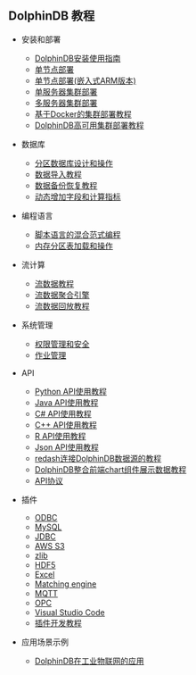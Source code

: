 ## DolphinDB 教程

- 安装和部署
    - [DolphinDB安装使用指南](https://github.com/dolphindb/Tutorials_CN/blob/master/dolphindb_user_guide.md)
    - [单节点部署](https://github.com/dolphindb/Tutorials_CN/blob/master/standalone_server.md)
    - [单节点部署(嵌入式ARM版本)](https://github.com/dolphindb/Tutorials_CN/blob/master/ARM_standalone_deploy.md)
    - [单服务器集群部署](https://github.com/dolphindb/Tutorials_CN/blob/master/single_machine_cluster_deploy.md)
    - [多服务器集群部署](https://github.com/dolphindb/Tutorials_CN/blob/master/multi_machine_cluster_deploy.md)
    - [基于Docker的集群部署教程](https://github.com/dolphindb/Tutorials_CN/blob/master/docker_deployment.md)
    - [DolphinDB高可用集群部署教程](https://github.com/dolphindb/Tutorials_CN/blob/master/ha_cluster_deployment.md)
    
- 数据库
    - [分区数据库设计和操作](https://github.com/dolphindb/Tutorials_CN/blob/master/database.md)
    - [数据导入教程](https://github.com/dolphindb/Tutorials_CN/blob/master/import_data.md)
    - [数据备份恢复教程](https://github.com/dolphindb/Tutorials_CN/blob/master/restore-backup.md)
    - [动态增加字段和计算指标](https://github.com/dolphindb/Tutorials_CN/blob/master/add_column.md)
- 编程语言
    - [脚本语言的混合范式编程](https://github.com/dolphindb/Tutorials_CN/blob/master/hybrid_programming_paradigms.md)
    - [内存分区表加载和操作](https://github.com/dolphindb/Tutorials_CN/blob/master/partitioned_in_memory_table.md)
- 流计算
    - [流数据教程](https://github.com/dolphindb/Tutorials_CN/blob/master/streaming_tutorial.md)
    - [流数据聚合引擎](https://github.com/dolphindb/Tutorials_CN/blob/master/stream_aggregator.md)
    - [流数据回放教程](https://github.com/dolphindb/Tutorials_CN/blob/master/historical_data_replay.md)
- 系统管理
    - [权限管理和安全](https://github.com/dolphindb/Tutorials_CN/blob/master/ACL_and_Security.md)
    - [作业管理](https://github.com/dolphindb/Tutorials_CN/blob/master/job_management_tutorial.md)
- API
    - [Python API使用教程](https://github.com/dolphindb/Tutorials_CN/blob/master/python_api.md)
    - [Java API使用教程](https://github.com/dolphindb/api-java/blob/master/README_CN.md)
    - [C# API使用教程](https://github.com/dolphindb/api-csharp/blob/master/README_CN.md)
    - [C++ API使用教程](https://github.com/dolphindb/api-cplusplus/blob/master/README_CN.md)
    - [R API使用教程](https://github.com/dolphindb/api-r/blob/master/README_CN.md)
    - [Json API使用教程](https://github.com/dolphindb/api-json/blob/master/README_CN.md)
    - [redash连接DolphinDB数据源的教程](https://github.com/dolphindb/Tutorials_CN/blob/master/data_interface_for_redash.md)
    - [DolphinDB整合前端chart组件展示数据教程](https://github.com/dolphindb/Tutorials_CN/blob/master/web_chart_integration.md)
    - [API协议](https://github.com/dolphindb/Tutorials_CN/blob/master/api_protocol.md)
- 插件
    - [ODBC](https://github.com/dolphindb/DolphinDBPlugin/blob/master/odbc/README.md)
    - [MySQL](https://github.com/dolphindb/DolphinDBPlugin/blob/master/mysql/README_CN.md)
    - [JDBC](https://github.com/dolphindb/jdbc/blob/master/README_CN.md)
    - [AWS S3](https://github.com/dolphindb/DolphinDBPlugin/blob/master/aws/README_CHN.md)
    - [zlib](https://github.com/dolphindb/DolphinDBPlugin/blob/master/zlib/README_CHN.md)
    - [HDF5](https://github.com/dolphindb/DolphinDBPlugin/blob/master/hdf5/README_CN.md)
    - [Excel](https://github.com/dolphindb/excel-add-in)
    - [Matching engine](https://github.com/dolphindb/DolphinDBPlugin/blob/master/MatchingEngine/README.md)
    - [MQTT](https://github.com/dolphindb/DolphinDBPlugin/blob/master/mqtt/README_CN.md)
    - [OPC](https://github.com/dolphindb/DolphinDBPlugin/blob/master/opc/README_CN.md)
    - [Visual Studio Code](https://github.com/dolphindb/Tutorials_CN/blob/master/vscode_extension.md)
    - [插件开发教程](https://github.com/dolphindb/Tutorials_CN/blob/master/plugin_development_tutorial.md)
- 应用场景示例
    - [DolphinDB在工业物联网的应用](https://github.com/dolphindb/Tutorials_CN/blob/master/iot_demo.md)



